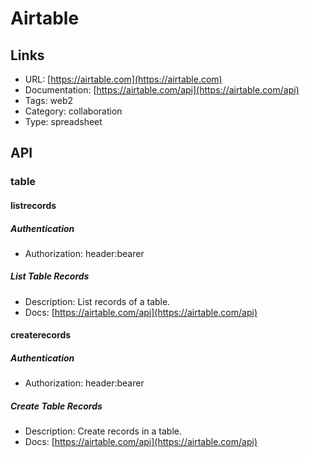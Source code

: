 # Airtable

## Links

* URL: [https://airtable.com](https://airtable.com)
* Documentation: [https://airtable.com/api](https://airtable.com/api)
* Tags: web2
* Category: collaboration
* Type: spreadsheet

## API

### table

#### listrecords

##### Authentication

* Authorization: header:bearer

##### List Table Records

* Description: List records of a table.
* Docs: [https://airtable.com/api](https://airtable.com/api)

#### createrecords

##### Authentication

* Authorization: header:bearer

##### Create Table Records

* Description: Create records in a table.
* Docs: [https://airtable.com/api](https://airtable.com/api)
